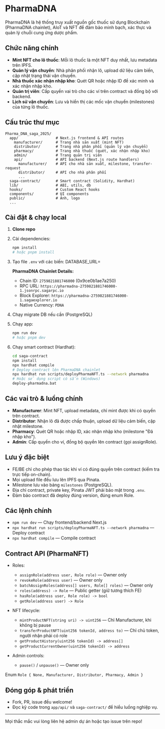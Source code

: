 # PharmaDNA

PharmaDNA là hệ thống truy xuất nguồn gốc thuốc sử dụng Blockchain (PharmaDNA chainlet), AIoT và NFT để đảm bảo minh bạch, xác thực và quản lý chuỗi cung ứng dược phẩm.

## Chức năng chính

- **Mint NFT cho lô thuốc**: Mỗi lô thuốc là một NFT duy nhất, lưu metadata trên IPFS.
- **Quản lý vận chuyển**: Nhà phân phối nhận lô, upload dữ liệu cảm biến, cập nhật trạng thái vận chuyển.
- **Nhà thuốc xác nhận nhập kho**: Quét QR hoặc nhập ID để xác minh và xác nhận nhập kho.
- **Quản trị viên**: Cấp quyền vai trò cho các ví trên contract và đồng bộ với backend.
- **Lịch sử vận chuyển**: Lưu và hiển thị các mốc vận chuyển (milestones) của từng lô thuốc.

## Cấu trúc thư mục

```
Pharma_DNA_saga_2025/
  app/                 # Next.js frontend & API routes
    manufacturer/      # Trang nhà sản xuất (mint NFT)
    distributor/       # Trang nhà phân phối (quản lý vận chuyển)
    pharmacy/          # Trang nhà thuốc (quét, xác nhận nhập kho)
    admin/             # Trang quản trị viên
    api/               # API backend (Next.js route handlers)
      manufacturer/    # API cho nhà sản xuất, milestone, transfer-request
      distributor/     # API cho nhà phân phối
      ...
  saga-contract/       # Smart contract (Solidity, Hardhat)
  lib/                 # ABI, utils, db
  hooks/               # Custom React hooks
  components/          # UI components
  public/              # Ảnh, logo
  ...
```

## Cài đặt & chạy local

1. **Clone repo**
2. Cài dependencies:
   ```bash
   npm install
   # hoặc pnpm install
   ```
3. Tạo file `.env` với các biến:
   DATABASE_URL=

   **PharmaDNA Chainlet Details:**

   - Chain ID: `2759821881746000` (0x9ce0b1ae7a250)
   - RPC URL: `https://pharmadna-2759821881746000-1.jsonrpc.sagarpc.io`
   - Block Explorer: `https://pharmadna-2759821881746000-1.sagaexplorer.io`
   - Native Currency: `PDNA`

4. Chạy migrate DB nếu cần (PostgreSQL)
5. Chạy app:
   ```bash
   npm run dev
   # hoặc pnpm dev
   ```
6. Chạy smart contract (Hardhat):
   ```bash
   cd saga-contract
   npm install
   npx hardhat compile
   # Deploy contract lên PharmaDNA chainlet
   npx hardhat run scripts/deployPharmaNFT.ts --network pharmadna
   # Hoặc sử dụng script có sẵn (Windows)
   deploy-pharmadna.bat
   ```

## Các vai trò & luồng chính

- **Manufacturer**: Mint NFT, upload metadata, chỉ mint được khi có quyền trên contract.
- **Distributor**: Nhận lô đã được chấp thuận, upload dữ liệu cảm biến, cập nhật milestone.
- **Pharmacy**: Quét QR hoặc nhập ID, xác nhận nhập kho (milestone "Đã nhập kho").
- **Admin**: Cấp quyền cho ví, đồng bộ quyền lên contract (gọi assignRole).

## Lưu ý đặc biệt

- FE/BE chỉ cho phép thao tác khi ví có đúng quyền trên contract (kiểm tra trực tiếp on-chain).
- Mọi upload file đều lưu lên IPFS qua Pinata.
- Milestone lưu vào bảng `milestones` (PostgreSQL).
- Địa chỉ contract, private key, Pinata JWT phải bảo mật trong `.env`.
- Đảm bảo contract đã deploy đúng version, đúng enum Role.

## Các lệnh chính

- `npm run dev` — Chạy frontend/backend Next.js
- `npx hardhat run scripts/deployPharmaNFT.ts --network pharmadna` — Deploy contract
- `npx hardhat compile` — Compile contract

## Contract API (PharmaNFT)

- Roles:

  - `assignRole(address user, Role role)` — Owner only
  - `revokeRole(address user)` — Owner only
  - `batchAssignRoles(address[] users, Role[] roles)` — Owner only
  - `roles(address) -> Role` — Public getter (giữ tương thích FE)
  - `hasRole(address user, Role role) -> bool`
  - `getRole(address user) -> Role`

- NFT lifecycle:

  - `mintProductNFT(string uri) -> uint256` — Chỉ Manufacturer, khi không bị pause
  - `transferProductNFT(uint256 tokenId, address to)` — Chỉ chủ token, người nhận phải có role
  - `getProductHistory(uint256 tokenId) -> address[]`
  - `getProductCurrentOwner(uint256 tokenId) -> address`

- Admin controls:
  - `pause()` / `unpause()` — Owner only

Enum `Role { None, Manufacturer, Distributor, Pharmacy, Admin }`

## Đóng góp & phát triển

- Fork, PR, issue đều welcome!
- Đọc kỹ code trong `app/api/` và `saga-contract/` để hiểu luồng nghiệp vụ.

---

Mọi thắc mắc vui lòng liên hệ admin dự án hoặc tạo issue trên repo!
